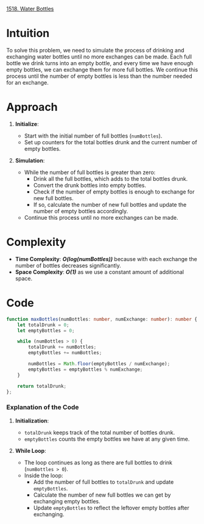 [1518. Water Bottles](https://leetcode.com/problems/water-bottles/)

# Intuition

To solve this problem, we need to simulate the process of drinking and exchanging water bottles until no more exchanges can be made. Each full bottle we drink turns into an empty bottle, and every time we have enough empty bottles, we can exchange them for more full bottles. We continue this process until the number of empty bottles is less than the number needed for an exchange.

# Approach

1. **Initialize**:
   - Start with the initial number of full bottles (`numBottles`).
   - Set up counters for the total bottles drunk and the current number of empty bottles.

2. **Simulation**:
   - While the number of full bottles is greater than zero:
     - Drink all the full bottles, which adds to the total bottles drunk.
     - Convert the drunk bottles into empty bottles.
     - Check if the number of empty bottles is enough to exchange for new full bottles.
     - If so, calculate the number of new full bottles and update the number of empty bottles accordingly.
   - Continue this process until no more exchanges can be made.

# Complexity

- **Time Complexity**: ***O(log(numBottles))*** because with each exchange the number of bottles decreases significantly.
- **Space Complexity**: ***O(1)*** as we use a constant amount of additional space.

# Code
```typescript
function maxBottles(numBottles: number, numExchange: number): number {
    let totalDrunk = 0;
    let emptyBottles = 0;

    while (numBottles > 0) {
        totalDrunk += numBottles;
        emptyBottles += numBottles;

        numBottles = Math.floor(emptyBottles / numExchange);
        emptyBottles = emptyBottles % numExchange;
    }

    return totalDrunk;
};

```

### Explanation of the Code

1. **Initialization**:
   - `totalDrunk` keeps track of the total number of bottles drunk.
   - `emptyBottles` counts the empty bottles we have at any given time.

2. **While Loop**:
   - The loop continues as long as there are full bottles to drink (`numBottles > 0`).
   - Inside the loop:
     - Add the number of full bottles to `totalDrunk` and update `emptyBottles`.
     - Calculate the number of new full bottles we can get by exchanging empty bottles.
     - Update `emptyBottles` to reflect the leftover empty bottles after exchanging.